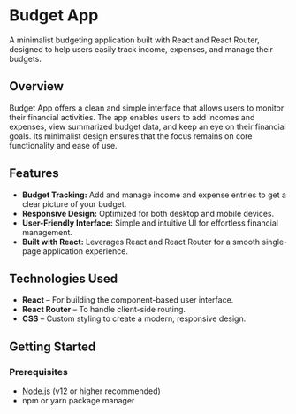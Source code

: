 # Budget App

A minimalist budgeting application built with React and React Router, designed to help users easily track income, expenses, and manage their budgets.

## Overview

Budget App offers a clean and simple interface that allows users to monitor their financial activities. The app enables users to add incomes and expenses, view summarized budget data, and keep an eye on their financial goals. Its minimalist design ensures that the focus remains on core functionality and ease of use.

## Features

- **Budget Tracking:** Add and manage income and expense entries to get a clear picture of your budget.
- **Responsive Design:** Optimized for both desktop and mobile devices.
- **User-Friendly Interface:** Simple and intuitive UI for effortless financial management.
- **Built with React:** Leverages React and React Router for a smooth single-page application experience.

## Technologies Used

- **React** – For building the component-based user interface.
- **React Router** – To handle client-side routing.
- **CSS** – Custom styling to create a modern, responsive design.

## Getting Started

### Prerequisites

- [Node.js](https://nodejs.org/) (v12 or higher recommended)
- npm or yarn package manager

